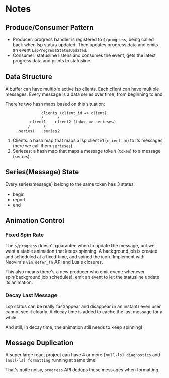 # Notes

## Produce/Consumer Pattern

- Producer: progress handler is registered to `$/progress`, being called back when lsp status updated. Then updates progress data and emits an event `LspProgressStatusUpdated`.
- Consumer: statusline listens and consumes the event, gets the latest progress data and prints to statusline.

## Data Structure

A buffer can have multiple active lsp clients. Each client can have multiple messages. Every message is a data series over time, from beginning to end.

There're two hash maps based on this situation:

```
                clients (client_id => client)
                /      \
           client1    client2 (token => serieses)
          /      \
      series1    series2
```

1. Clients: a hash map that maps a lsp client id (`client_id`) to its messages (here we call them `serieses`).
2. Serieses: a hash map that maps a message token (`token`) to a message (`series`).

## Series(Message) State

Every series(message) belong to the same token has 3 states:

- begin
- report
- end

## Animation Control

### Fixed Spin Rate

The `$/progress` doesn't guarantee when to update the message, but we want a stable animation that keeps spinning. A background job is created and scheduled at a fixed time, and spined the icon. Implement with Neovim's `vim.defer_fn` API and Lua's closures.

This also means there's a new producer who emit event: whenever spin(background job schedules), emit an event to let the statusline update its animation.

### Decay Last Message

Lsp status can be really fast(appear and disappear in an instant) even user cannot see it clearly. A decay time is added to cache the last message for a while.

And still, in decay time, the animation still needs to keep spinning!

## Message Duplication

A super large react project can have 4 or more `[null-ls] diagnostics` and `[null-ls] formatting` running at same time!

That's quite noisy, `progress` API dedups these messages when formatting.


